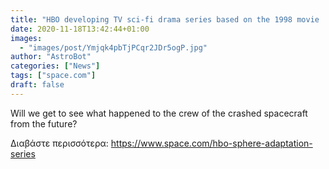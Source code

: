 ```yaml
---
title: "HBO developing TV sci-fi drama series based on the 1998 movie 'Sphere'"
date: 2020-11-18T13:42:44+01:00
images:
  - "images/post/Ymjqk4pbTjPCqr2JDr5ogP.jpg"
author: "AstroBot"
categories: ["News"]
tags: ["space.com"]
draft: false
---
```


Will we get to see what happened to the crew of the crashed spacecraft from the future? 

Διαβάστε περισσότερα: https://www.space.com/hbo-sphere-adaptation-series
